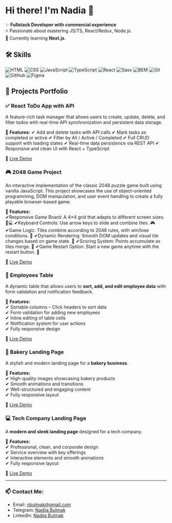 # Hi there! I'm Nadia 👋  

✨ **Fullstack Developer with commercial experience**  
⚡ Passionate about mastering JS/TS, React/Redux, Node.js.  
🌱 Currently learning **Next.js**.  

## 🛠️ Skills  

![HTML](https://img.shields.io/badge/HTML-Flexbox%2C%20Grid-orange?style=for-the-badge&logo=html5&logoColor=white)
![CSS](https://img.shields.io/badge/CSS-Adaptive%20Design%2C%20Animation%2C%20Transformation-blue?style=for-the-badge&logo=css3&logoColor=white)
![JavaScript](https://img.shields.io/badge/JavaScript-ES6%2B%2C%20DOM-yellow?style=for-the-badge&logo=javascript&logoColor=black)
![TypeScript](https://img.shields.io/badge/TypeScript-Type%20Safety%2C%20Interfaces-3178C6?style=for-the-badge&logo=typescript&logoColor=white)
![React](https://img.shields.io/badge/React-Components%2C%20Hooks-61DAFB?style=for-the-badge&logo=react&logoColor=black)
![Sass](https://img.shields.io/badge/Sass-CSS%20Preprocessor-pink?style=for-the-badge&logo=sass&logoColor=white)
![BEM](https://img.shields.io/badge/BEM-CSS%20Methodology-green?style=for-the-badge&logo=css3&logoColor=white)
![Git](https://img.shields.io/badge/Git-Version%20Control-red?style=for-the-badge&logo=git&logoColor=white)
![GitHub](https://img.shields.io/badge/GitHub-Repository-black?style=for-the-badge&logo=github&logoColor=white)
![Figma](https://img.shields.io/badge/Figma-Design%20Tool-blueviolet?style=for-the-badge&logo=figma&logoColor=white)

## 🚀 Projects Portfolio  

### ✅ React ToDo App with API
A feature-rich task manager that allows users to create, update, delete, and filter todos with real-time API synchronization and persistent data storage.

🔹 **Features:** 
✔ Add and delete tasks with API calls
✔ Mark tasks as completed or active
✔ Filter by All / Active / Completed
✔ Full CRUD support with loading states
✔ Real-time data persistence via REST API
✔ Responsive and clean UI with React + TypeScript

🔗 [Live Demo](https://nadiiabulmak.github.io/react_todo-app-with-api/)


### 🎮 2048 Game Project
An interactive implementation of the classic 2048 puzzle game built using vanilla JavaScript. This project showcases the use of object-oriented programming, DOM manipulation, and user event handling to create a fully playable browser-based game.

🔹 **Features:**  
✔Responsive Game Board: A 4×4 grid that adapts to different screen sizes. 📱💻
✔Keyboard Controls: Use arrow keys to slide and combine tiles. 🎮
✔Game Logic: Tiles combine according to 2048 rules, with win/lose conditions. 🧠
✔Dynamic Rendering: Smooth DOM updates and visual tile changes based on game state. 🔄
✔Scoring System: Points accumulate as tiles merge. 🧾
✔Game Restart Option: Start a new game anytime with the restart button. 🔁

🔗 [Live Demo](https://nadiiabulmak.github.io/js_2048_game/)

### 👥 Employees Table  
A dynamic table that allows users to **sort, add, and edit employee data** with form validation and notification feedback.  

🔹 **Features:**  
✔ Sortable columns – Click headers to sort data  
✔ Form validation for adding new employees  
✔ Inline editing of table cells  
✔ Notification system for user actions  
✔ Fully responsive design  

🔗 [Live Demo](https://nadiiabulmak.github.io/js_table_app/)

### 🍞 Bakery Landing Page  
A stylish and modern landing page for a **bakery business**.  

🔹 **Features:**  
✔ High-quality images showcasing bakery products  
✔ Smooth animations and transitions  
✔ Well-structured and engaging content  
✔ Fully responsive layout  

🔗 [Live Demo](https://nadiiabulmak.github.io/Bakery_landing_project/)


### 💻 Tech Company Landing Page  
A **modern and sleek landing page** designed for a tech company.  

🔹 **Features:**  
✔ Professional, clean, and corporate design  
✔ Service overview with key offerings  
✔ Interactive elements and smooth animations  
✔ Fully responsive layout  

🔗 [Live Demo](https://nadiiabulmak.github.io/Landing_for_Tech_Company/)

---
  
### 📫 Contact Me:
- Email: nbulmak@gmail.com 
- Telegram: [Nadiia Bulmak](https://t.me/bulmak_nadiia)  
- LinkedIn: [Nadiia Bulmak](www.linkedin.com/in/nadiiabulmak)

<!--
**NadiiaBulmak/NadiiaBulmak** is a ✨ _special_ ✨ repository because its `README.md` (this file) appears on your GitHub profile.

Here are some ideas to get you started:

- 🔭 I’m currently working on ...
- 🌱 I’m currently learning ...
- 👯 I’m looking to collaborate on ...
- 🤔 I’m looking for help with ...
- 💬 Ask me about ...
- 📫 How to reach me: ...
- 😄 Pronouns: ...
- ⚡ Fun fact: ...
-->

